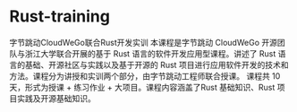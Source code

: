 # Rust-training
字节跳动CloudWeGo联合Rust开发实训
本课程是字节跳动 CloudWeGo 开源团队与浙江大学联合开展的基于 Rust 语言的软件开发应用型课程。讲述了 Rust 语言的基础、开源社区与实践以及基于开源的 Rust 项目进行应用软件开发的技术和方法。课程分为讲授和实训两个部分，由字节跳动工程师联合授课。 课程共 10 天，形式为授课 + 练习作业 + 大项目。课程内容涵盖了Rust 基础知识、Rust 项目实践及开源基础知识。
